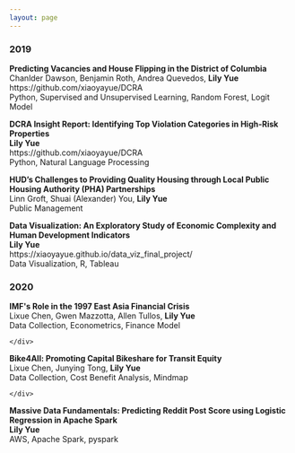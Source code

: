 ```yaml
---
layout: page
---
```


<h3>
    <a name='2019'></a> 2019
</h3>
<div class="media">
    <div class="media-body">
       <p class="media-heading">
          <strong>Predicting Vacancies and House Flipping in the District of Columbia</strong><br />
          Chanlder Dawson, Benjamin Roth,  Andrea Quevedos, <b>Lily Yue </b> <br />
           https://github.com/xiaoyayue/DCRA <br />
          Python, Supervised and Unsupervised Learning, Random Forest, Logit Model <br />
       </p>
    </div>
</div>
<div class="media">
    <div class="media-body">
       <p class="media-heading">
          <strong>DCRA Insight Report: Identifying Top Violation Categories in High-Risk Properties</strong><br />
          <b>Lily Yue </b> <br />
           https://github.com/xiaoyayue/DCRA <br />
          Python, Natural Language Processing <br />
       </p>
    </div>
</div>
<div class="media">
    <div class="media-body">
       <p class="media-heading">
          <strong>HUD’s Challenges to Providing Quality Housing through Local Public Housing Authority (PHA) Partnerships
</strong><br />
           Linn Groft, Shuai (Alexander) You, <b>Lily Yue</b><br />
          Public Management <br />
       </p>
    </div>
</div>
<div class="media">
    <div class="media-body">
       <p class="media-heading">
          <strong>Data Visualization: An Exploratory Study of Economic Complexity and Human Development Indicators</strong><br />
          <b>Lily Yue</b>  <br />
          https://xiaoyayue.github.io/data_viz_final_project/ <br />
          Data Visualization, R, Tableau<br />
       </p>
    </div>
</div>

<h3>
    <a name='2020'></a> 2020
</h3>
<div class="media">
    <div class="media-body">
        <strong>IMF's Role in the 1997 East Asia Financial Crisis</strong><br />
          Lixue Chen, Gwen Mazzotta, Allen Tullos, <b>Lily Yue</b><br />
          Data Collection, Econometrics, Finance Model <br />
       
    </div>
</div>
<div class="media">
    <div class="media-body">
        <strong>Bike4All: Promoting Capital Bikeshare for Transit Equity</strong><br />
          Lixue Chen, Junying Tong, <b>Lily Yue</b><br />
          Data Collection, Cost Benefit Analysis, Mindmap <br />
      
    </div>
</div>
<div class="media">
    <div class="media-body">
       <p class="media-heading">
           <strong>Massive Data Fundamentals: Predicting Reddit Post Score using Logistic Regression in Apache Spark</strong><br />
          <b>Lily Yue</b> <br />
          AWS, Apache Spark, pyspark <br />
       </p>
    </div>
</div>
